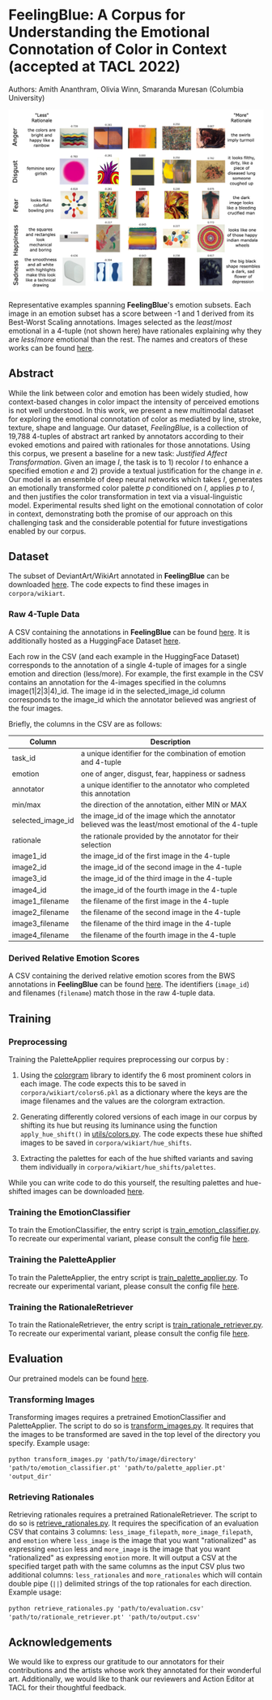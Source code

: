 # FeelingBlue: A Corpus for Understanding the Emotional Connotation of Color in Context (accepted at TACL 2022)

Authors: Amith Ananthram, Olivia Winn, Smaranda Muresan (Columbia University)

![FeelingBlue](fixtures/corpus_sample.png)

Representative examples spanning **FeelingBlue**'s emotion subsets. Each image in an emotion subset has a score between 
-1 and 1 derived from its Best-Worst Scaling annotations.  Images selected as the _least_/_most_ emotional in a 4-tuple 
(not shown here) have rationales explaining why they are _less_/_more_ emotional than the rest. The names and creators 
of these works can be found [here](fixtures/corpus_sample_artists.txt).

## Abstract

While the link between color and emotion has been widely studied, how context-based changes in color impact the intensity of perceived emotions is not well understood.  In this work, we present a new multimodal dataset for exploring the emotional connotation of color as mediated by line, stroke, texture, shape and language. Our dataset, *FeelingBlue*, is a collection of 19,788 4-tuples of abstract art ranked by annotators according to their evoked emotions and paired with rationales for those annotations. Using this corpus, we present a baseline for a new task: *Justified Affect Transformation*. Given an image _I_, the task is to 1) recolor _I_ to enhance a specified emotion _e_ and 2) provide a textual justification for the change in _e_. Our model is an ensemble of deep neural networks which takes _I_, generates an emotionally transformed color palette _p_ conditioned on _I_, applies _p_ to _I_, and then justifies the color transformation in text via a visual-linguistic model. Experimental results shed light on the emotional connotation of color in context, demonstrating both the promise of our approach on this challenging task and the considerable potential for future investigations enabled by our corpus.

## Dataset

The subset of DeviantArt/WikiArt annotated in **FeelingBlue** can be downloaded
[here](https://drive.google.com/drive/folders/1wIPGNa7AppDY5hI9nPFfe_XrVV8-XyWg?usp=share_link).  The code expects 
to find these images in `corpora/wikiart`.

### Raw 4-Tuple Data

A CSV containing the annotations in **FeelingBlue** can be found [here](corpora/feelingblue.csv).
It is additionally hosted as a HuggingFace Dataset [here](https://huggingface.co/datasets/owinn/feelingblue_data).

Each row in the CSV (and each example in the HuggingFace Dataset) corresponds to the annotation of a single 
4-tuple of images for a single emotion and direction (less/more).  For example, the first example in the CSV
contains an annotation for the 4-images specified in the columns image(1|2|3|4)_id.  The image id in the selected_image_id
column corresponds to the image_id which the annotator believed was angriest of the four images.

Briefly, the columns in the CSV are as follows:

| Column | Description |
| --- | --- |
| task_id | a unique identifier for the combination of emotion and 4-tuple |
| emotion | one of anger, disgust, fear, happiness or sadness |
| annotator | a unique identifier to the annotator who completed this annotation |
| min/max | the direction of the annotation, either MIN or MAX |
| selected_image_id | the image_id of the image which the annotator believed was the least/most emotional of the 4-tuple |
| rationale | the rationale provided by the annotator for their selection |
| image1_id | the image_id of the first image in the 4-tuple |
| image2_id | the image_id of the second image in the 4-tuple |
| image3_id | the image_id of the third image in the 4-tuple |
| image4_id | the image_id of the fourth image in the 4-tuple |
| image1_filename | the filename of the first image in the 4-tuple |
| image2_filename | the filename of the second image in the 4-tuple |
| image3_filename | the filename of the third image in the 4-tuple |
| image4_filename | the filename of the fourth image in the 4-tuple |

### Derived Relative Emotion Scores

A CSV containing the derived relative emotion scores from the BWS annotations in **FeelingBlue** can be found [here](corpora/feelingblue_relative_scores.csv).
The identifiers (``image_id``) and filenames (``filename``) match those in the raw 4-tuple data.

## Training 

### Preprocessing

Training the PaletteApplier requires preprocessing our corpus by :

1. Using the [colorgram](https://pypi.org/project/colorgram.py/) library to identify the 6 most prominent colors in each 
image.  The code expects this to be saved in `corpora/wikiart/colors6.pkl` as a dictionary where the keys are the image 
filenames and the values are the colorgram extraction.

2. Generating differently colored versions of each image in our corpus by shifting its hue but reusing its luminance
using the function `apply_hue_shift()` in [utils/colors.py](utils/colors.py).  The code expects these hue shifted images to be saved in
`corpora/wikiart/hue_shifts`.  

3. Extracting the palettes for each of the hue shifted variants and saving them individually in 
`corpora/wikiart/hue_shifts/palettes`.

While you can write code to do this yourself, the resulting palettes and hue-shifted images can be downloaded 
[here](https://drive.google.com/drive/folders/1IwEEIEV8qD78kqb8eokRq_ysLlKOQItO?usp=share_link). 

### Training the EmotionClassifier

To train the EmotionClassifier, the entry script is [train_emotion_classifier.py](train_emotion_classifier.py).  To
recreate our experimental variant, please consult the config file [here](https://drive.google.com/drive/folders/1NmxwxeVydREtIo8kprapzhu-0i_LJQxP?usp=share_link).

### Training the PaletteApplier

To train the PaletteApplier, the entry script is [train_palette_applier.py](train_palette_applier.py).  To
recreate our experimental variant, please consult the config file [here](https://drive.google.com/drive/folders/1NmxwxeVydREtIo8kprapzhu-0i_LJQxP?usp=share_link).

### Training the RationaleRetriever

To train the RationaleRetriever, the entry script is [train_rationale_retriever.py](train_rationale_retriever.py).  To
recreate our experimental variant, please consult the config file [here](https://drive.google.com/drive/folders/1NmxwxeVydREtIo8kprapzhu-0i_LJQxP?usp=share_link).

## Evaluation

Our pretrained models can be found [here](https://drive.google.com/drive/folders/1NmxwxeVydREtIo8kprapzhu-0i_LJQxP?usp=share_link).

### Transforming Images

Transforming images requires a pretrained EmotionClassifier and PaletteApplier.  The script to do so is [transform_images.py](transform_images.py).
It requires that the images to be transformed are saved in the top level of the directory you specify.  Example usage:

`python transform_images.py 'path/to/image/directory' 'path/to/emotion_classifier.pt' 'path/to/palette_applier.pt' 'output_dir'`

### Retrieving Rationales

Retrieving rationales requires a pretrained RationaleRetriever.  The script to do so is [retrieve_rationales.py](retrieve_rationales.py).
It requires the specification of an evaluation CSV that contains 3 columns: `less_image_filepath`, `more_image_filepath`, and `emotion` where `less_image` is the image that you want "rationalized" as expressing `emotion` less and `more_image` is the image that you want "rationalized" as expressing `emotion` more. It will output a CSV at the specified target path with the same columns as the input CSV plus two additional columns: `less_rationales` and `more_rationales` which will contain double pipe (`||`) delimited strings of the top rationales for each direction.  Example usage:

`python retrieve_rationales.py 'path/to/evaluation.csv' 'path/to/rationale_retriever.pt' 'path/to/output.csv'`


## Acknowledgements

We would like to express our gratitude to our annotators for their contributions and the artists whose work they 
annotated for their wonderful art.  Additionally, we would like to thank our reviewers and Action Editor at TACL for their 
thoughtful feedback.

